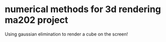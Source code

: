 # numerical methods for 3d rendering ma202 project
 Using gaussian elimination to render a cube on the screen!
